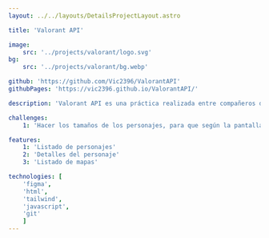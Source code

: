 ```yaml
---
layout: ../../layouts/DetailsProjectLayout.astro

title: 'Valorant API'

image:
    src: '../projects/valorant/logo.svg'
bg: 
    src: '../projects/valorant/bg.webp'

github: 'https://github.com/Vic2396/ValorantAPI'
githubPages: 'https://vic2396.github.io/ValorantAPI/'

description: 'Valorant API es una práctica realizada entre compañeros de clase que nos sirve de catálogo de personajes y mapas de Valorant junto con sus detalles.'

challenges:
    1: 'Hacer los tamaños de los personajes, para que según la pantalla, se vaya reajustando y dividiendo el listado de personajes.'

features:
    1: 'Listado de personajes'
    2: 'Detalles del personaje'
    3: 'Listado de mapas'

technologies: [
    'figma',
    'html', 
    'tailwind', 
    'javascript',
    'git'
    ]
---
```

